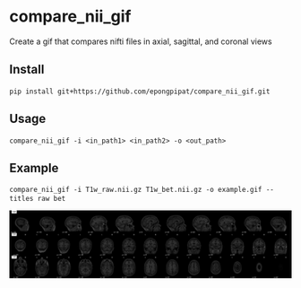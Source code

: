 # compare_nii_gif

Create a gif that compares nifti files in axial, sagittal, and coronal views

## Install

```
pip install git+https://github.com/epongpipat/compare_nii_gif.git
```

## Usage
```
compare_nii_gif -i <in_path1> <in_path2> -o <out_path>
```

## Example
```
compare_nii_gif -i T1w_raw.nii.gz T1w_bet.nii.gz -o example.gif --titles raw bet
```

![](example.gif)
